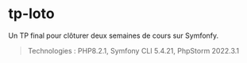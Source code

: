 # tp-loto

Un TP final pour clôturer deux semaines de cours sur Symfonfy.

> Technologies : PHP8.2.1, Symfony CLI 5.4.21, PhpStorm 2022.3.1